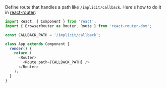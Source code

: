 Define route that handles a path like `/implicit/callback`. Here's how to do it in [react-router](https://github.com/ReactTraining/react-router):


```javascript
import React, { Component } from 'react';
import { BrowserRouter as Router, Route } from 'react-router-dom';

const CALLBACK_PATH = '/implicit/callback';

class App extends Component {
  render() {
    return (
      <Router>
        <Route path={CALLBACK_PATH} />
      </Router>
    );
  }
}

```
